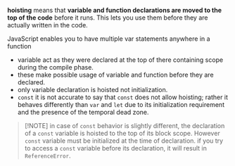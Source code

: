 **hoisting** means that **variable and function declarations are moved to the top of the code** before it runs. This lets you use them before they are actually written in the code.

JavaScript enables  you to have multiple var statements anywhere in a function
- variable act as they were declared at the top of there containing scope during the compile phase.
- these make possible usage of variable and function before they are declared.
- only variable declaration is hoisted not initialization.
- `const` it is not accurate to say that `const` does not allow hoisting; rather it behaves differently than `var` and `let` due to its initialization requirement and the presence of the temporal dead zone.

> [!NOTE] in case of `const` behavior is slightly different, the declaration of a `const` variable is hoisted to the top of its block scope. However `const` variable must be initialized at the time of declaration. if you try to access a `const` variable before its declaration, it will result in `ReferenceError`.